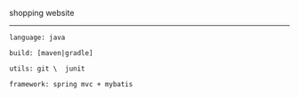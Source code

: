 shopping website

---

	language: java
	
	build: [maven|gradle]
	
	utils: git \  junit
	
	framework: spring mvc + mybatis
